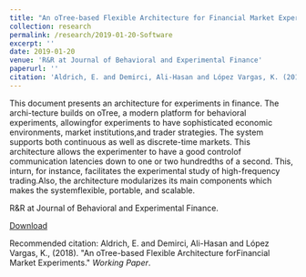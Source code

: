 ```yaml
---
title: "An oTree-based Flexible Architecture for Financial Market Experiments"
collection: research
permalink: /research/2019-01-20-Software
excerpt: ''
date: 2019-01-20
venue: 'R&R at Journal of Behavioral and Experimental Finance'
paperurl: ''
citation: 'Aldrich, E. and Demirci, Ali-Hasan and López Vargas, K. (2019). &quot;An oTree-based Flexible Architecture forFinancial Market Experiments.&quot; <i>Working Paper</i>.'
---
```

This document presents an architecture for experiments in finance. The archi-tecture builds on oTree, a modern platform for behavioral experiments, allowingfor experiments to have sophisticated economic environments, market institutions,and trader strategies. The system supports both continuous as well as discrete-time markets. This architecture allows the experimenter to have a good controlof communication latencies down to one or two hundredths of a second. This, inturn, for instance, facilitates the experimental study of high-frequency trading.Also, the architecture modularizes its main components which makes the systemflexible, portable, and scalable.

R&R at Journal of Behavioral and Experimental Finance.

[Download](https://ssrn.com/abstract=3154070)

Recommended citation: Aldrich, E. and Demirci, Ali-Hasan and López Vargas, K., (2018). "An oTree-based Flexible Architecture forFinancial Market Experiments." <i>Working Paper</i>.
